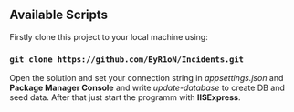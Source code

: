 ## Available Scripts

Firstly clone this project to your local machine using:

### `git clone https://github.com/EyR1oN/Incidents.git`

Open the solution and set your connection string in *appsettings.json* and __Package Manager Console__ and write *update-database* to create DB and seed data. After that just start the programm with __IISExpress__.
